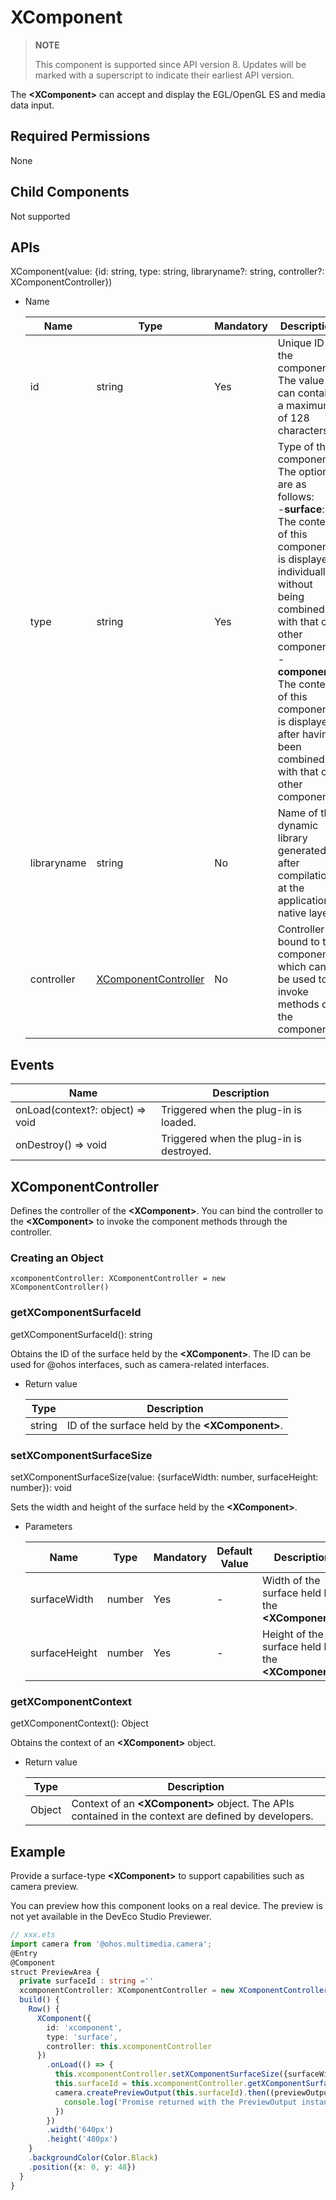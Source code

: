 # XComponent

  >  **NOTE**
  >
  >  This component is supported since API version 8. Updates will be marked with a superscript to indicate their earliest API version.  

  The **\<XComponent>** can accept and display the EGL/OpenGL ES and media data input.

## Required Permissions

  None

## Child Components

  Not supported

## APIs

  XComponent\(value: {id: string, type: string, libraryname?: string, controller?: XComponentController}\)

  - Name

    | Name         | Type                                    | Mandatory  | Description                                      |
    | ----------- | ---------------------------------------- | ---- | ---------------------------------------- |
    | id          | string                                   | Yes   | Unique ID of the component. The value can contain a maximum of 128 characters.                  |
    | type        | string                                   | Yes   | Type of the component. The options are as follows:<br>-**surface**: The content of this component is displayed individually, without being combined with that of other components.<br>-**component**: The content of this component is displayed after having been combined with that of other components.|
    | libraryname | string                                   | No   | Name of the dynamic library generated after compilation at the application native layer.                     |
    | controller  | [XComponentController](#XComponentController) | No   | Controller bound to the component, which can be used to invoke methods of the component.                 |


## Events

| Name                              | Description        |
| -------------------------------- | ------------ |
| onLoad(context?: object) => void | Triggered when the plug-in is loaded.|
| onDestroy() => void              | Triggered when the plug-in is destroyed.|

## XComponentController

Defines the controller of the **\<XComponent>**. You can bind the controller to the **\<XComponent>** to invoke the component methods through the controller.

### Creating an Object

```
xcomponentController: XComponentController = new XComponentController()
```

### getXComponentSurfaceId

getXComponentSurfaceId(): string

Obtains the ID of the surface held by the **\<XComponent>**. The ID can be used for @ohos interfaces, such as camera-related interfaces.

  - Return value

    | Type    | Description                     |
    | ------ | ----------------------- |
    | string | ID of the surface held by the **\<XComponent>**.|

### setXComponentSurfaceSize

setXComponentSurfaceSize(value: {surfaceWidth: number, surfaceHeight: number}): void

Sets the width and height of the surface held by the **\<XComponent>**.

- Parameters

  | Name          | Type  | Mandatory  | Default Value | Description                     |
  | ------------- | ------ | ---- | ---- | ----------------------- |
  | surfaceWidth  | number | Yes   | -    | Width of the surface held by the **\<XComponent>**.|
  | surfaceHeight | number | Yes   | -    | Height of the surface held by the **\<XComponent>**.|

### getXComponentContext

getXComponentContext(): Object

Obtains the context of an **\<XComponent>** object.

- Return value

  | Type    | Description                                      |
  | ------ | ---------------------------------------- |
  | Object | Context of an **\<XComponent>** object. The APIs contained in the context are defined by developers.|

## Example

Provide a surface-type **\<XComponent>** to support capabilities such as camera preview. 

You can preview how this component looks on a real device. The preview is not yet available in the DevEco Studio Previewer.

```ts
// xxx.ets
import camera from '@ohos.multimedia.camera';
@Entry
@Component
struct PreviewArea {
  private surfaceId : string =''
  xcomponentController: XComponentController = new XComponentController()
  build() {
    Row() {
      XComponent({
        id: 'xcomponent',
        type: 'surface',
        controller: this.xcomponentController
      })
        .onLoad(() => {
          this.xcomponentController.setXComponentSurfaceSize({surfaceWidth:1920,surfaceHeight:1080});
          this.surfaceId = this.xcomponentController.getXComponentSurfaceId();
          camera.createPreviewOutput(this.surfaceId).then((previewOutput) => {
            console.log('Promise returned with the PreviewOutput instance');
          })
        })
        .width('640px')
        .height('480px')
    }
    .backgroundColor(Color.Black)
    .position({x: 0, y: 48})
  }
}
```
